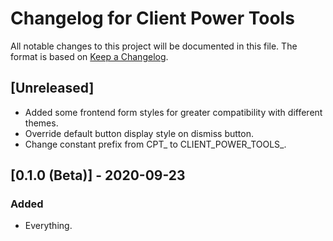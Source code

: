 # Changelog for Client Power Tools

All notable changes to this project will be documented in this file. The format
is based on [Keep a Changelog](https://keepachangelog.com).

## [Unreleased]
- Added some frontend form styles for greater compatibility with different themes.
- Override default button display style on dismiss button.
- Change constant prefix from CPT_ to CLIENT_POWER_TOOLS_.


## [0.1.0 (Beta)] - 2020-09-23

### Added
- Everything.
